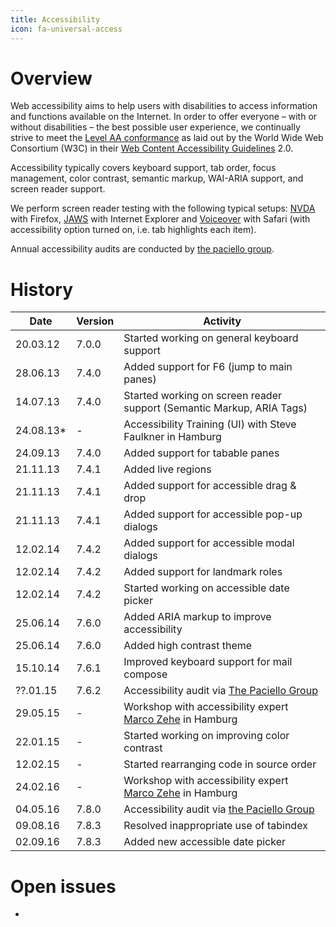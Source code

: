 ```yaml
---
title: Accessibility
icon: fa-universal-access
---
```


# Overview

Web accessibility aims to help users with disabilities to access information and functions available on the Internet. In order to offer everyone – with or without disabilities – the best possible user experience, we continually strive to meet the [Level AA conformance][WCAG-WAI] as laid out by the World Wide Web Consortium (W3C) in their [Web Content Accessibility Guidelines][WCAG-TR] 2.0.

Accessibility typically covers keyboard support, tab order, focus management, color contrast, semantic markup, WAI-ARIA support, and screen reader support.

We perform screen reader testing with the following typical setups: [NVDA][NVDA] with Firefox, [JAWS][Jaws] with Internet Explorer and [Voiceover][VO] with Safari (with accessibility option turned on, i.e. tab highlights each item).

Annual accessibility audits are conducted by [the paciello group][TPG].

# History

Date          | Version     | Activity
------------- | ------------| -----------------------------------------------------------------------
20.03.12      | 7.0.0       | Started working on general keyboard support
28.06.13      | 7.4.0       | Added support for F6 (jump to main panes)
14.07.13      | 7.4.0       | Started working on screen reader support (Semantic Markup, ARIA Tags)
24.08.13*     | -           | Accessibility Training (UI) with Steve Faulkner in Hamburg
24.09.13      | 7.4.0       | Added support for tabable panes
21.11.13      | 7.4.1       | Added live regions
21.11.13      | 7.4.1       | Added support for accessible drag & drop
21.11.13      | 7.4.1       | Added support for accessible pop-up dialogs
12.02.14      | 7.4.2       | Added support for accessible modal dialogs
12.02.14      | 7.4.2       | Added support for landmark roles
12.02.14      | 7.4.2       | Started working on accessible date picker
25.06.14      | 7.6.0       | Added ARIA markup to improve accessibility
25.06.14      | 7.6.0       | Added high contrast theme
15.10.14      | 7.6.1       | Improved keyboard support for mail compose
??.01.15      | 7.6.2       | Accessibility audit via [The Paciello Group][TPG]
29.05.15      | -           | Workshop with accessibility expert [Marco Zehe][MZ] in Hamburg
22.01.15      | -           | Started working on improving color contrast
12.02.15      | -           | Started rearranging code in source order
24.02.16      | -           | Workshop with accessibility expert [Marco Zehe][MZ] in Hamburg
04.05.16      | 7.8.0       | Accessibility audit via [the Paciello Group][TPG]
09.08.16      | 7.8.3       | Resolved inappropriate use of tabindex
02.09.16      | 7.8.3       | Added new accessible date picker

# Open issues
-


[WCAG-TR]: https://www.w3.org/TR/WCAG20/
[WCAG-WAI]: https://www.w3.org/WAI/WCAG2AA-Conformance

[NVDA]: http://www.nvaccess.org/
[JAWS]: http://www.freedomscientific.com/Products/Blindness/JAWS
[VO]: http://www.apple.com/accessibility/osx/voiceover/

[TPG]: https://www.paciellogroup.com/
[MZ]: https://www.marcozehe.de/
